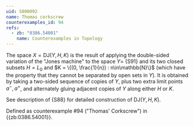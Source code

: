 ```yaml
---
uid: S000092
name: Thomas corkscrew
counterexamples_id: 94
refs:
  - zb: "0386.54001"
    name: Counterexamples in Topology
---
```


The space $X=\mathrm{DJ}(Y,H,K)$ is the result of applying the double-sided variation of the "Jones machine" to the space $Y=$ {S91} and its two closed subsets $H = L_0$ and $K = \{(0, \frac{1}{n}) : n\in\mathbb{N}\}$ (which have the property that they cannot be separated by open sets in $Y$). It is obtained by taking a two-sided sequence of copies of $Y$, plus two extra limit points $a^-, a^+$, and alternately gluing adjacent copies of $Y$ along either $H$ or $K$.

See description of {S88} for detailed construction of $\text{DJ}(Y, H, K)$.

Defined as counterexample #94 ("Thomas' Corkscrew")
in {{zb:0386.54001}}.
